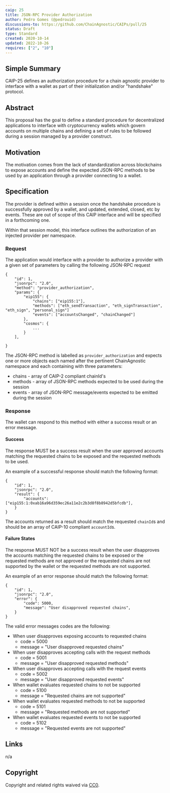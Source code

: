 ```yaml
---
caip: 25
title: JSON-RPC Provider Authorization
author: Pedro Gomes (@pedrouid)
discussions-to: https://github.com/ChainAgnostic/CAIPs/pull/25
status: Draft
type: Standard
created: 2020-10-14
updated: 2022-10-26
requires: ["2", "10"]
---
```


## Simple Summary

CAIP-25 defines an authorization procedure for a chain agnostic provider to
interface with a wallet as part of their initialization and/or "handshake"
protocol.

## Abstract

This proposal has the goal to define a standard procedure for decentralized
applications to interface with cryptocurrency wallets which govern accounts on
multiple chains and defining a set of rules to be followed during a session
managed by a provider construct.

## Motivation

The motivation comes from the lack of standardization across blockchains to
expose accounts and define the expected JSON-RPC methods to be used by an
application through a provider connecting to a wallet.

## Specification

The provider is defined within a session once the handshake procedure is
successfully approved by a wallet, and updated, extended, closed, etc by events.
These are out of scope of this CAIP interface and will be specified in a
forthcoming one.

Within that session model, this interface outlines the authorization of an
injected provider per namespace.

### Request

The application would interface with a provider to authorize a provider with a
given set of parameters by calling the following JSON-RPC request

```
{
    "id": 1,
    "jsonrpc": "2.0",
    "method": "provider_authorization",
    "params": {
        "eip155": {
            "chains": ["eip155:1"],
            "methods": ["eth_sendTransaction", "eth_signTransaction", "eth_sign", "personal_sign"]
            "events": ["accountsChanged", "chainChanged"]
        },
        "cosmos": {
            ...
        }
    ],
 
}
```

The JSON-RPC method is labelled as `provider_authorization` and expects one or
more objects each named after the pertinent ChainAgnostic namespace and each
containing with three parameters:

* chains - array of CAIP-2 compliant chainId's
* methods - array of JSON-RPC methods expected to be used during the session
* events - array of JSON-RPC message/events expected to be emitted during the
  session

### Response

The wallet can respond to this method with either a success result or an error message.

#### Success

The response MUST be a success result when the user approved accounts matching
the requested chains to be exposed and the requested methods to be used.

An example of a successful response should match the following format:

```jsonc
{
    "id": 1,
    "jsonrpc": "2.0",
    "result": {
        "accounts": ["eip155:1:0xab16a96d359ec26a11e2c2b3d8f8b8942d5bfcdb"],
    }
}
```

The accounts returned as a result should match the requested `chainId`s and
should be an array of CAIP-10 compliant `accountId`s.

#### Failure States

The response MUST NOT be a success result when the user disapproves the accounts
matching the requested chains to be exposed or the requested methods are not
approved or the requested chains are not supported by the wallet or the
requested methods are not supported.

An example of an error response should match the following format:

```jsonc
{
    "id": 1,
    "jsonrpc": "2.0",
    "error": {
        "code": 5000,
        "message": "User disapproved requested chains",
    }
}
```

The valid error messages codes are the following:

* When user disapproves exposing accounts to requested chains
    * code = 5000
    * message = "User disapproved requested chains"
* When user disapproves accepting calls with the request methods
    * code = 5001
    * message = "User disapproved requested methods"
* When user disapproves accepting calls with the request events
    * code = 5002
    * message = "User disapproved requested events"
* When wallet evaluates requested chains to not be supported
    * code = 5100
    * message = "Requested chains are not supported"
* When wallet evaluates requested methods to not be supported
    * code = 5101
    * message = "Requested methods are not supported"
* When wallet evaluates requested events to not be supported
    * code = 5102
    * message = "Requested events are not supported"

## Links

n/a

## Copyright

Copyright and related rights waived via [CC0](https://creativecommons.org/publicdomain/zero/1.0/).